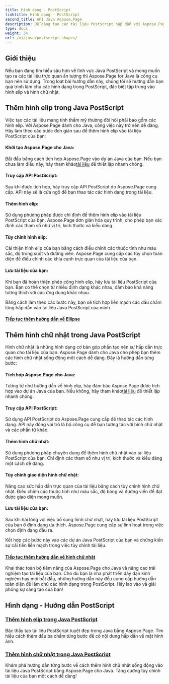 ```yaml
---
title: Hình dạng - PostScript
linktitle: Hình dạng - PostScript
second_title: API Java Aspose.Page
description: Dễ dàng tạo các tài liệu PostScript hấp dẫn với Aspose.Page Java. Đi sâu vào hướng dẫn về cách thêm hình elip và hình chữ nhật, tạo nội dung hấp dẫn về mặt hình ảnh.
type: docs
weight: 34
url: /vi/java/postscript-shapes/
---
```


## Giới thiệu

Nếu bạn đang tìm hiểu sâu hơn về lĩnh vực Java PostScript và mong muốn tạo ra các tài liệu trực quan ấn tượng thì Aspose.Page for Java là công cụ bạn nên sử dụng. Trong loạt bài hướng dẫn này, chúng tôi sẽ hướng dẫn bạn quá trình làm chủ các hình dạng trong PostScript, đặc biệt tập trung vào hình elip và hình chữ nhật.

## Thêm hình elip trong Java PostScript

Việc tạo các tài liệu mang tính thẩm mỹ thường đòi hỏi phải bao gồm các hình elip. Với Aspose.Page dành cho Java, công việc này trở nên dễ dàng. Hãy làm theo các bước đơn giản sau để thêm hình elip vào tài liệu PostScript của bạn:

#### Khởi tạo Aspose.Page cho Java:

 Bắt đầu bằng cách tích hợp Aspose.Page vào dự án Java của bạn. Nếu bạn chưa làm điều này, hãy tham khảo[tài liệu](https://reference.aspose.com/page/java/) để thiết lập nhanh chóng.

#### Truy cập API PostScript:
Sau khi được tích hợp, hãy truy cập API PostScript do Aspose.Page cung cấp. API này sẽ là cửa ngõ để bạn thao tác các hình dạng trong tài liệu.

#### Thêm hình elip:
Sử dụng phương pháp được chỉ định để thêm hình elip vào tài liệu PostScript của bạn. Aspose.Page đơn giản hóa quy trình, cho phép bạn xác định các tham số như vị trí, kích thước và kiểu dáng.

#### Tùy chỉnh hình elip:
Cải thiện hình elip của bạn bằng cách điều chỉnh các thuộc tính như màu sắc, độ trong suốt và đường viền. Aspose.Page cung cấp các tùy chọn toàn diện để điều chỉnh các khía cạnh trực quan của tài liệu của bạn.

#### Lưu tài liệu của bạn:
Khi bạn đã hoàn thiện phép cộng hình elip, hãy lưu tài liệu PostScript của bạn. Bạn có thể chọn từ nhiều định dạng khác nhau, đảm bảo khả năng tương thích với các ứng dụng khác nhau.

Bằng cách làm theo các bước này, bạn sẽ tích hợp liền mạch các dấu chấm lửng hấp dẫn vào tài liệu Java PostScript của mình.

#### [Tiếp tục thêm hướng dẫn về Ellipse](./add-ellipse/)

## Thêm hình chữ nhật trong Java PostScript

Hình chữ nhật là những hình dạng cơ bản góp phần tạo nên sự hấp dẫn trực quan cho tài liệu của bạn. Aspose.Page dành cho Java cho phép bạn thêm các hình chữ nhật sống động một cách dễ dàng. Đây là hướng dẫn từng bước:

#### Tích hợp Aspose.Page cho Java:
 Tương tự như hướng dẫn về hình elip, hãy đảm bảo Aspose.Page được tích hợp vào dự án Java của bạn. Nếu không, hãy tham khảo[tài liệu](https://reference.aspose.com/page/java/) để thiết lập nhanh chóng.

#### Truy cập API PostScript:
Sử dụng API PostScript do Aspose.Page cung cấp để thao tác các hình dạng. API này đóng vai trò là bộ công cụ để bạn tương tác với hình chữ nhật và các phần tử khác.

#### Thêm hình chữ nhật:
Sử dụng phương pháp chuyên dụng để thêm hình chữ nhật vào tài liệu PostScript của bạn. Chỉ định các tham số như vị trí, kích thước và kiểu dáng một cách dễ dàng.

#### Tùy chỉnh giao diện hình chữ nhật:
Nâng cao sức hấp dẫn trực quan của tài liệu bằng cách tùy chỉnh hình chữ nhật. Điều chỉnh các thuộc tính như màu sắc, độ bóng và đường viền để đạt được giao diện mong muốn.

#### Lưu tài liệu của bạn:
Sau khi hài lòng với việc bổ sung hình chữ nhật, hãy lưu tài liệu PostScript của bạn ở định dạng ưa thích. Aspose.Page cung cấp sự linh hoạt trong việc chọn định dạng đầu ra.

Kết hợp các bước này vào các dự án Java PostScript của bạn và chứng kiến sự cải tiến liền mạch trong việc tùy chỉnh tài liệu.

#### [Tiếp tục thêm hướng dẫn về hình chữ nhật](./add-rectangle/)

Khai thác toàn bộ tiềm năng của Aspose.Page cho Java và nâng cao trải nghiệm tạo tài liệu của bạn. Cho dù bạn là nhà phát triển dày dạn kinh nghiệm hay mới bắt đầu, những hướng dẫn này đều cung cấp hướng dẫn toàn diện để làm chủ các hình dạng trong PostScript. Hãy lao vào và giải phóng sự sáng tạo của bạn!
## Hình dạng - Hướng dẫn PostScript
### [Thêm hình elip trong Java PostScript](./add-ellipse/)
Bậc thầy tạo tài liệu PostScript tuyệt đẹp trong Java bằng Aspose.Page. Tìm hiểu cách thêm dấu ba chấm từng bước để có nội dung hấp dẫn về mặt hình ảnh.
### [Thêm hình chữ nhật trong Java PostScript](./add-rectangle/)
Khám phá hướng dẫn từng bước về cách thêm hình chữ nhật sống động vào tài liệu Java PostScript bằng Aspose.Page cho Java. Tăng cường tùy chỉnh tài liệu của bạn một cách dễ dàng!